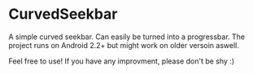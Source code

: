 CurvedSeekbar
=============
A simple curved seekbar. Can easily be turned into a progressbar.
The project runs on Android 2.2+ but might work on older versoin aswell.

Feel free to use!
If you have any improvment, please don't be shy :)
